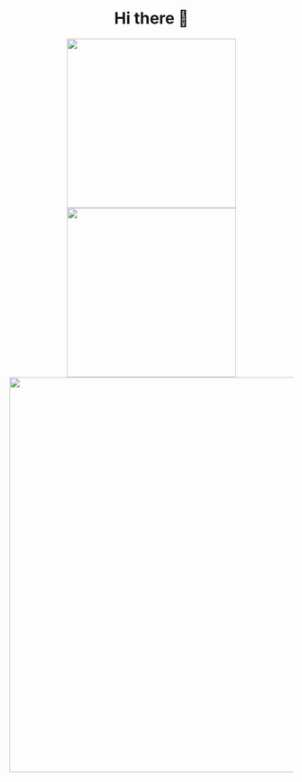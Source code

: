 <div align="center">
  <h1>
    Hi there 👋
  </h1>
</div>

<div align="center">
  <img src="https://media3.giphy.com/media/v1.Y2lkPTc5MGI3NjExZGZ0MDliMWpzbHY4bXR1bzlpcGVhdHZwcDc3bGg1aWNoNzJkNnMzMSZlcD12MV9pbnRlcm5hbF9naWZfYnlfaWQmY3Q9Zw/B4dt6rXq6nABilHTYM/giphy.gif" height="300"/>
  <img src="https://media1.tenor.com/m/TU0sO3guo8QAAAAC/metal-slug-hostage.gif" height="300"/>
</div>

<div align="center">
  <img src="https://media1.tenor.com/m/Q7H7ehSZRYAAAAAd/the-slide-slide.gif" width="700"/>
</div>
